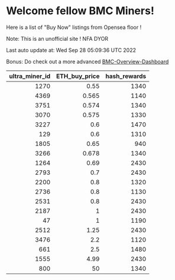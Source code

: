 # Welcome fellow BMC Miners!
Here is a list of "Buy Now" listings from Opensea floor !

Note: This is an unofficial site ! NFA DYOR

Last auto update at: Wed Sep 28 05:09:36 UTC 2022

Bonus: Do check out a more advanced [BMC-Overview-Dashboard](https://dune.com/defifunk/BMC-Overview-Dashboard)


|   ultra_miner_id |   ETH_buy_price |   hash_rewards |
|-----------------:|----------------:|---------------:|
|             1270 |           0.55  |           1340 |
|             4369 |           0.565 |           1140 |
|             3751 |           0.574 |           1340 |
|             3070 |           0.575 |           1330 |
|             3227 |           0.6   |           1470 |
|              129 |           0.6   |           1310 |
|             1805 |           0.65  |            940 |
|             3266 |           0.678 |           1340 |
|             1264 |           0.69  |           2430 |
|             2793 |           0.7   |           2430 |
|             2200 |           0.8   |           1320 |
|             2736 |           0.8   |           1130 |
|             2531 |           0.8   |           2430 |
|             2187 |           1     |           2430 |
|               47 |           1     |           1190 |
|             2512 |           1.25  |           2430 |
|             3476 |           2.2   |           1120 |
|              661 |           2.5   |           1480 |
|             1555 |           4.99  |           2430 |
|              800 |          50     |           1340 |